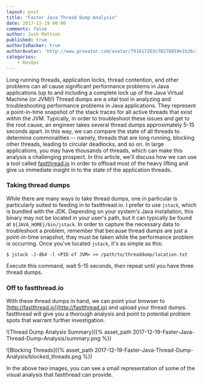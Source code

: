 ```yaml
---
layout: post
title: "Faster Java Thread Dump Analysis"
date: 2017-12-19 00:00
comments: false
author: Josh Mattson
published: true
authorIsRacker: true
authorAvatar: 'http://www.gravatar.com/avatar/791617263c70278859e1b26c15d13eab'
categories:
    - DevOps
---
```


Long running threads, application locks, thread contention, and other problems can all cause significant performance problems in Java applications (up to and including a complete lock up of the Java Virtual Machine (or JVM)!)  Thread dumps are a vital tool in analyzing and troubleshooting performance problems in Java applications.  They represent a point-in-time snapshot of the stack traces for all active threads that exist within the JVM.  Typically, in order to troubleshoot these issues and get to the root cause, an engineer takes several thread dumps approximately 5-15 seconds apart.  In this way, we can compare the state of all threads to determine commonalities -- namely, threads that are long running, blocking other threads, leading to circular deadlocks, and so on.  In large applications, you may have thousands of threads, which can make this analysis a challenging prospect.  In this article, we'll discuss how we can use a tool called [fastthread.io](http://fastthread.io/) in order to offload most of the heavy lifting and give us immediate insight in to the state of the application threads.

<!-- more -->

### Taking thread dumps

While there are many ways to take thread dumps, one in particular is particularly suited to feeding in to fastthread.io.  I prefer to use `jstack`, which is bundled with the JDK.  Depending on your system's Java installation, this binary may not be located in your user's path, but it can typically be found at `${JAVA_HOME}/bin/jstack`.  In order to capture the necessary data to troubleshoot a problem, remember that because thread dumps are just a point-in-time snapshot, they must be taken while the performance problem is occurring.  Once you've located `jstack`, it's as simple as this:

`$ jstack -J-d64 -l <PID of JVM> >> /path/to/threaddump/location.txt`

Execute this command, wait 5-15 seconds, then repeat until you have three thread dumps.

### Off to fastthread.io

With these thread dumps in hand, we can point your browser to [http://fastthread.io](http://fastthread.io) and upload your thread dumps.  fastthread will give you a thorough analysis and point to potential problem spots that warrant further investigation.  

![Thread Dump Analysis Summary]({% asset_path 2017-12-19-Faster-Java-Thread-Dump-Analysis/summary.png %})

![Blocking Threads]({% asset_path 2017-12-19-Faster-Java-Thread-Dump-Analysis/blocked_threads.png %})

In the above two images, you can see a small representation of some of the visual analysis that fastthread can provide.
